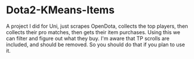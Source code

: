 # Dota2-KMeans-Items
A project I did for Uni, just scrapes OpenDota, collects the top players, then collects their pro matches, then gets their item purchases. Using this we can filter and figure out what they buy. I'm aware that TP scrolls are included, and should be removed. So you should do that if you plan to use it.
